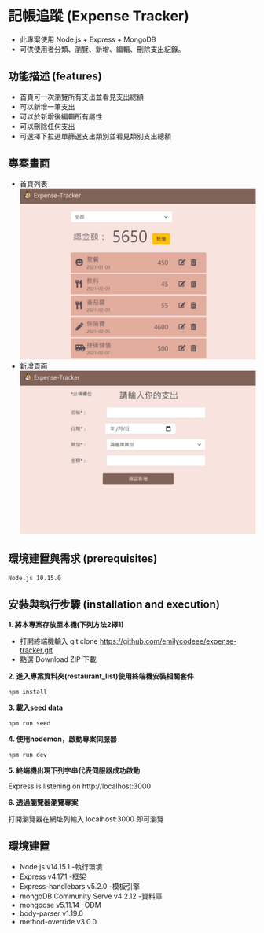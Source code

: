 # 記帳追蹤 (Expense Tracker)

  - 此專案使用 Node.js + Express + MongoDB 
  - 可供使用者分類、瀏覽、新增、編輯、刪除支出紀錄。

## 功能描述 (features)
  - 首頁可一次瀏覽所有支出並看見支出總額
  - 可以新增一筆支出
  - 可以於新增後編輯所有屬性
  - 可以刪除任何支出
  - 可選擇下拉選單篩選支出類別並看見類別支出總額

## 專案畫面
  - 首頁列表
![home](/public/photos/home.jpg)
  - 新增頁面
![new](/public/photos/new.jpg)

## 環境建置與需求 (prerequisites)
```
Node.js 10.15.0
```
## 安裝與執行步驟 (installation and execution)

**1. 將本專案存放至本機(下列方法2擇1)**
  - 打開終端機輸入 git clone https://github.com/emilycodeee/expense-tracker.git
  - 點選 Download ZIP 下載

**2. 進入專案資料夾(restaurant_list)使用終端機安裝相關套件**

```
npm install
```
**3. 載入seed data**
```
npm run seed
```
**4. 使用nodemon，啟動專案伺服器**
```
npm run dev
```
**5. 終端機出現下列字串代表伺服器成功啟動**

Express is listening on http://localhost:3000

**6. 透過瀏覽器瀏覽專案**

打開瀏覽器在網址列輸入 localhost:3000 即可瀏覽

## 環境建置

- Node.js v14.15.1 -執行環境
- Express v4.17.1 -框架
- Express-handlebars v5.2.0 -模板引擎
- mongoDB Community Serve v4.2.12 -資料庫
- mongoose v5.11.14 -ODM
- body-parser v1.19.0
- method-override v3.0.0

